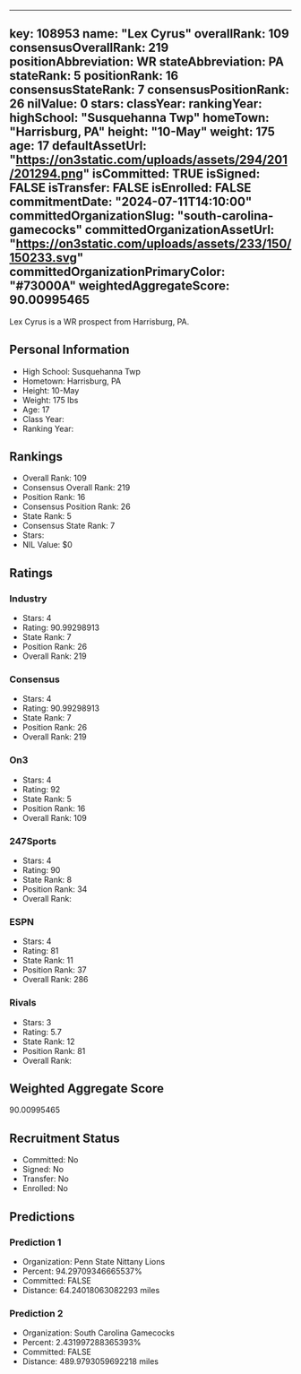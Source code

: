 ---
  key: 108953
  name: "Lex Cyrus"
  overallRank: 109
  consensusOverallRank: 219
  positionAbbreviation: WR
  stateAbbreviation: PA
  stateRank: 5
  positionRank: 16
  consensusStateRank: 7
  consensusPositionRank: 26
  nilValue: 0
  stars: 
  classYear: 
  rankingYear: 
  highSchool: "Susquehanna Twp"
  homeTown: "Harrisburg, PA"
  height: "10-May"
  weight: 175
  age: 17
  defaultAssetUrl: "https://on3static.com/uploads/assets/294/201/201294.png"
  isCommitted: TRUE
  isSigned: FALSE
  isTransfer: FALSE
  isEnrolled: FALSE
  commitmentDate: "2024-07-11T14:10:00"
  committedOrganizationSlug: "south-carolina-gamecocks"
  committedOrganizationAssetUrl: "https://on3static.com/uploads/assets/233/150/150233.svg"
  committedOrganizationPrimaryColor: "#73000A"
  weightedAggregateScore: 90.00995465
  ---
  
  Lex Cyrus is a WR prospect from Harrisburg, PA.
  
  ## Personal Information
  - High School: Susquehanna Twp
  - Hometown: Harrisburg, PA
  - Height: 10-May
  - Weight: 175 lbs
  - Age: 17
  - Class Year: 
  - Ranking Year: 
  
  ## Rankings
  - Overall Rank: 109
  - Consensus Overall Rank: 219
  - Position Rank: 16
  - Consensus Position Rank: 26
  - State Rank: 5
  - Consensus State Rank: 7
  - Stars: 
  - NIL Value: $0
  
  ## Ratings
  
  ### Industry
  - Stars: 4
  - Rating: 90.99298913
  - State Rank: 7
  - Position Rank: 26
  - Overall Rank: 219
  
  ### Consensus
  - Stars: 4
  - Rating: 90.99298913
  - State Rank: 7
  - Position Rank: 26
  - Overall Rank: 219
  
  ### On3
  - Stars: 4
  - Rating: 92
  - State Rank: 5
  - Position Rank: 16
  - Overall Rank: 109
  
  ### 247Sports
  - Stars: 4
  - Rating: 90
  - State Rank: 8
  - Position Rank: 34
  - Overall Rank: 
  
  ### ESPN
  - Stars: 4
  - Rating: 81
  - State Rank: 11
  - Position Rank: 37
  - Overall Rank: 286
  
  ### Rivals
  - Stars: 3
  - Rating: 5.7
  - State Rank: 12
  - Position Rank: 81
  - Overall Rank: 
  
  ## Weighted Aggregate Score
  90.00995465
  
  ## Recruitment Status
  - Committed: No
  - Signed: No
  - Transfer: No
  - Enrolled: No
  
  
  
  ## Predictions
  
  ### Prediction 1
  - Organization: Penn State Nittany Lions
  - Percent: 94.29709346665537%
  - Committed: FALSE
  - Distance: 64.24018063082293 miles
  
  ### Prediction 2
  - Organization: South Carolina Gamecocks
  - Percent: 2.431997288365393%
  - Committed: FALSE
  - Distance: 489.9793059692218 miles
  